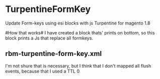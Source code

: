 TurpentineFormKey
=================

Update Form-keys using esi blocks with js Turpentine for magento 1.8 


#How that works#
I have created a block thats' prints on bottom, so this block prints a Js that replace all formkeys.


## rbm-turpentine-form-key.xml ##

I'm not shure that is necessary, but I think that I don't mapped all flush events, because that I used a TTL 0

